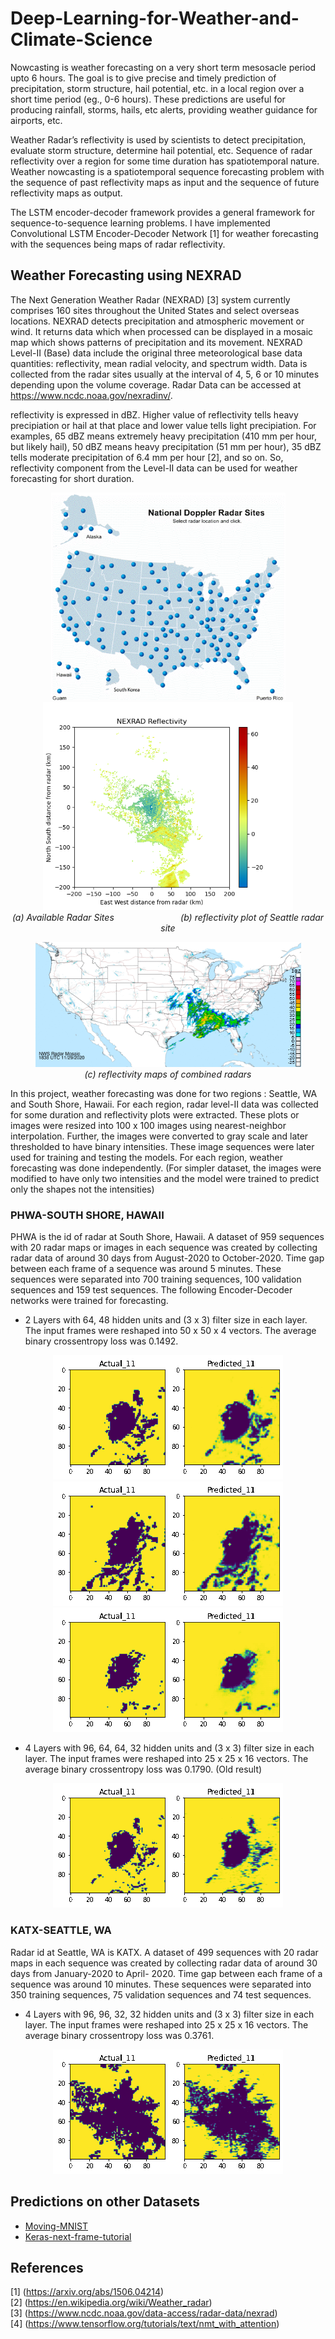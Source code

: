 # Deep-Learning-for-Weather-and-Climate-Science

Nowcasting is weather forecasting on a very short term mesosacle period upto 6 hours. The goal is to give precise and timely prediction of precipitation, storm structure, hail potential, etc. in a local region over a short time period 
(eg., 0-6 hours). These predictions are useful for producing rainfall, storms, hails, etc alerts, providing weather guidance for airports, etc.

Weather Radar’s reflectivity is used by scientists to detect precipitation, evaluate storm structure, determine hail potential, etc. Sequence of radar reflectivity over a region for some time duration has spatiotemporal nature. Weather nowcasting is a spatiotemporal sequence forecasting problem with the sequence of past reflectivity maps as input and the
sequence of future reflectivity maps as output.

The LSTM encoder-decoder framework provides a general framework for sequence-to-sequence learning problems. I have implemented Convolutional LSTM Encoder-Decoder Network [1] for weather forecasting with the sequences being maps of 
radar reflectivity.

## Weather Forecasting using NEXRAD

The Next Generation Weather Radar (NEXRAD) [3] system currently comprises 160 sites throughout the United States and select overseas locations. NEXRAD detects precipitation and atmospheric movement or wind. It returns data which when processed can be displayed in a mosaic map which shows patterns of precipitation and its movement. NEXRAD Level-II
(Base) data include the original three meteorological base data quantities: reflectivity, mean radial velocity, and spectrum width. Data is collected from the radar sites usually at the interval of 4, 5, 6 or 10 minutes depending upon 
the volume coverage. Radar Data can be accessed at https://www.ncdc.noaa.gov/nexradinv/.

reflectivity is expressed in dBZ. Higher value of reflectivity tells heavy precipiation or hail at that place and lower value tells light precipiation. For examples, 65 dBZ means extremely heavy precipitation (410 mm per hour, but likely hail), 50 dBZ means heavy precipitation (51 mm per hour), 35 dBZ tells moderate precipitation of 6.4 mm per hour [2], and so on. So, reflectivity component from the Level-II data can be used for weather forecasting for short duration.

<p align="center">
  <img src="https://github.com/iamrakesh28/Deep-Learning-for-Weather-and-Climate-Science/blob/master/NEXRAD/radar.png"
       width=375>
  <img src="https://github.com/iamrakesh28/Deep-Learning-for-Weather-and-Climate-Science/blob/master/NEXRAD/KATX/katx.png" width=400>
  </br>
  <em> (a) Available Radar Sites </em>
  &nbsp;&nbsp;&nbsp;&nbsp;&nbsp;&nbsp;&nbsp;&nbsp;&nbsp;&nbsp;&nbsp;&nbsp;&nbsp;&nbsp;&nbsp;&nbsp;&nbsp;&nbsp;
  &nbsp;&nbsp;&nbsp;&nbsp;&nbsp;&nbsp;
  <em> (b)  reflectivity plot of Seattle radar site </em>
</p>

<p align="center">
  <img src="https://github.com/iamrakesh28/Deep-Learning-for-Weather-and-Climate-Science/blob/master/NEXRAD/latest_Small.png" width=425>
  </br>
  <em> (c) reflectivity maps of combined radars </em>
</p>

In this project, weather forecasting was done for two regions : Seattle, WA and South Shore,
Hawaii. For each region, radar level-II data was collected for some duration and reflectivity plots
were extracted. These plots or images were resized into 100 x 100 images using nearest-neighbor
interpolation. Further, the images were converted to gray scale and later thresholded to have
binary intensities. These image sequences were later used for training and testing the models.
For each region, weather forecasting was done independently. (For simpler dataset, the images
were modified to have only two intensities and the model were trained to predict only the shapes
not the intensities)

### PHWA-SOUTH SHORE, HAWAII
PHWA is the id of radar at South Shore, Hawaii. A dataset of 959 sequences with 20 radar
maps or images in each sequence was created by collecting radar data of around 30 days from
August-2020 to October-2020. Time gap between each frame of a sequence was around 5
minutes. These sequences were separated into 700 training sequences, 100 validation sequences
and 159 test sequences. The following Encoder-Decoder networks were trained for forecasting.
* 2 Layers with 64, 48 hidden units and (3 x 3) filter size in each layer. The input frames
were reshaped into 50 x 50 x 4 vectors. The average binary crossentropy loss was 0.1492.

<p align="center">
  <img src="https://github.com/iamrakesh28/Deep-Learning-for-Weather-and-Climate-Science/blob/master/NEXRAD/PHWA/reshape-64_48/output1.gif"> 
  <img src="https://github.com/iamrakesh28/Deep-Learning-for-Weather-and-Climate-Science/blob/master/NEXRAD/PHWA/reshape-64_48/output2.gif">
  <img src="https://github.com/iamrakesh28/Deep-Learning-for-Weather-and-Climate-Science/blob/master/NEXRAD/PHWA/reshape-64_48/output3.gif">
  </br>
</p>

* 4 Layers with 96, 64, 64, 32 hidden units and (3 x 3) filter size in each layer. The input
frames were reshaped into 25 x 25 x 16 vectors. The average binary crossentropy loss was
0.1790. (Old result)

<p align="center">
  <img src="https://github.com/iamrakesh28/Deep-Learning-for-Weather-and-Climate-Science/blob/master/NEXRAD/PHWA/96_64_64_32/radar.gif">
  </br>
</p>


### KATX-SEATTLE, WA
Radar id at Seattle, WA is KATX. A dataset of 499 sequences with 20 radar maps in each
sequence was created by collecting radar data of around 30 days from January-2020 to April-
2020. Time gap between each frame of a sequence was around 10 minutes. These sequences
were separated into 350 training sequences, 75 validation sequences and 74 test sequences.
* 4 Layers with 96, 96, 32, 32 hidden units and (3 x 3) filter size in each layer. The input
frames were reshaped into 25 x 25 x 16 vectors. The average binary crossentropy loss was
0.3761.

<p align="center">
  <img src="https://github.com/iamrakesh28/Deep-Learning-for-Weather-and-Climate-Science/blob/master/NEXRAD/KATX/96_96_32_32/radar.gif"> 
</p>

## Predictions on other Datasets
* [Moving-MNIST](https://github.com/iamrakesh28/Deep-Learning-for-Weather-and-Climate-Science/tree/master/Moving-MNIST)
* [Keras-next-frame-tutorial](https://github.com/iamrakesh28/Deep-Learning-for-Weather-and-Climate-Science/tree/master/next-frame-tutorial)

## References
[1] (https://arxiv.org/abs/1506.04214) </br>
[2] (https://en.wikipedia.org/wiki/Weather_radar) </br>
[3] (https://www.ncdc.noaa.gov/data-access/radar-data/nexrad) </br>
[4] (https://www.tensorflow.org/tutorials/text/nmt_with_attention)
